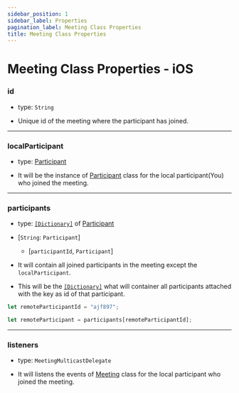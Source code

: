 ```yaml
---
sidebar_position: 1
sidebar_label: Properties
pagination_label: Meeting Class Properties
title: Meeting Class Properties
---
```


# Meeting Class Properties - iOS

<div class="sdk-api-ref-only-h4">

### id

- type: `String`

- Unique id of the meeting where the participant has joined.

---

### localParticipant

- type: [Participant](../participant-class/introduction)

- It will be the instance of [Participant](../participant-class/introduction) class for the local participant(You) who joined the meeting.

---

### participants

- type: [`[Dictionary]`](https://developer.apple.com/documentation/swift/dictionary) of [Participant](../participant-class/introduction)

- [`String`: `Participant`]

  - [`participantId`, `Participant`]

- It will contain all joined participants in the meeting except the `localParticipant`.

- This will be the [`[Dictionary]`](https://developer.apple.com/documentation/swift/dictionary) what will container all participants attached with the key as id of that participant.

```js
let remoteParticipantId = "ajf897";

let remoteParticipant = participants[remoteParticipantId];
```

---

### listeners

- type: `MeetingMulticastDelegate`

- It will listens the events of [Meeting](./introduction) class for the local participant who joined the meeting.

</div>
